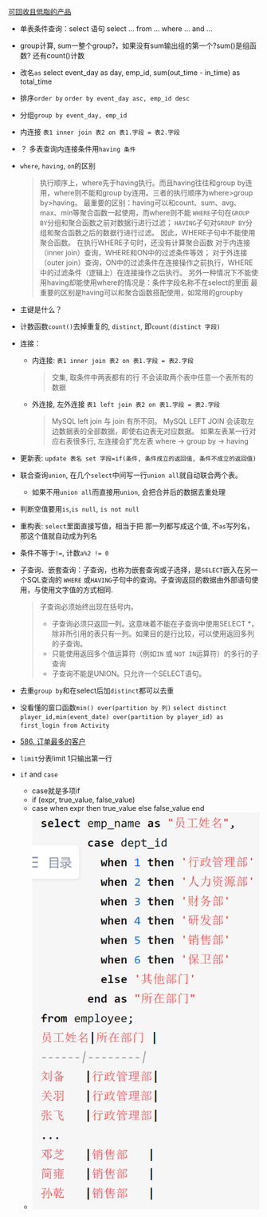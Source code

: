 [可回收且低脂的产品](https://leetcode.cn/problems/recyclable-and-low-fat-products/submissions/)

* 单表条件查询：select 语句 select ... from ... where ... and ...
* group计算, sum一整个group?，如果没有sum输出组的第一个?sum()是组函数? 还有count()计数
* 改名`as` select event_day as day, emp_id, sum(out_time - in_time) as total_time
* 排序`order by` `order by event_day asc, emp_id desc`
* 分组`group by event_day, emp_id`
* 内连接 `表1 inner join 表2 on 表1.字段 = 表2.字段`
* ？ 多表查询内连接条件用`having 条件` 
* `where`, `having`, `on`的区别
    > 执行顺序上，where先于having执行。而且having往往和group by连用，where则不能和group by连用。三者的执行顺序为where>group by>having。
    最重要的区别：having可以和count、sum、avg、max、min等聚合函数一起使用，而where则不能
    `WHERE`子句在`GROUP BY`分组和聚合函数之前对数据行进行过滤；
    `HAVING`子句对`GROUP BY`分组和聚合函数之后的数据行进行过滤。
     因此，WHERE子句中不能使用聚合函数。
     在执行WHERE子句时，还没有计算聚合函数
     对于内连接（inner join）查询，WHERE和ON中的过滤条件等效；
    对于外连接（outer join）查询，ON中的过滤条件在连接操作之前执行，WHERE中的过滤条件（逻辑上）在连接操作之后执行。
    另外一种情况下不能使用having却能使用where的情况是：条件字段名称不在select的里面
    最重要的区别是having可以和聚合函数搭配使用，如常用的groupby

* 主键是什么？
* 计数函数`count()`去掉重复的, `distinct`, 即`count(distinct 字段)`
* 连接：
  * 内连接:  `表1 inner join 表2 on 表1.字段 = 表2.字段`
    > 交集, 取条件中两表都有的行
    不会读取两个表中任意一个表所有的数据
  * 外连接, 左外连接 `表1 left join 表2 on 表1.字段 = 表2.字段`
    >MySQL left join 与 join 有所不同。 MySQL LEFT JOIN 会读取左边数据表的全部数据，即使右边表无对应数据。
    如果左表某一行对应右表很多行, 左连接会扩充左表
    where -> group by -> having
* 更新表: `update 表名 set 字段=if(条件, 条件成立的返回值, 条件不成立的返回值)`
* 联合查询`union`, 在几个`select`中间写一行`union all`就自动联合两个表。
  * 如果不用`union all`而直接用`union`, 会把合并后的数据去重处理
* 判断空值要用`is`,`is null`, `is not null`
* 重构表: `select`里面直接写值，相当于把   那一列都写成这个值, 不`as`写列名，那这个值就自动成为列名
* 条件不等于`!=`, 计数`a%2 != 0`
* 子查询、嵌套查询：子查询，也称为嵌套查询或子选择，是`SELECT`嵌入在另一个SQL查询的 `WHERE` 或`HAVING`子句中的查询。子查询返回的数据由外部语句使用，与使用文字值的方式相同.
  >子查询必须始终出现在括号内。
  >* 子查询必须只返回一列。这意味着不能在子查询中使用SELECT *，除非所引用的表只有一列。如果目的是行比较，可以使用返回多列的子查询。
  >* 只能使用返回多个值运算符（例如`IN` 或 `NOT IN`运算符）的多行的子查询
  >* 子查询不能是UNION。只允许一个SELECT语句。
* 去重`group by`和在select后加`distinct`都可以去重
* 没看懂的窗口函数`min() over(partition by 列)` `select distinct player_id,min(event_date) over(partition by player_id) as first_login from Activity`
* [586. 订单最多的客户](https://leetcode.cn/problems/customer-placing-the-largest-number-of-orders/)
* `limit`分表limit 1只输出第一行
* `if` and `case`
  * case就是多项if
  * if (expr, true_value, false_value)
  * case when expr then true_value else false_value end
  * ![](figures/2022-11-25-18-14-01.png)